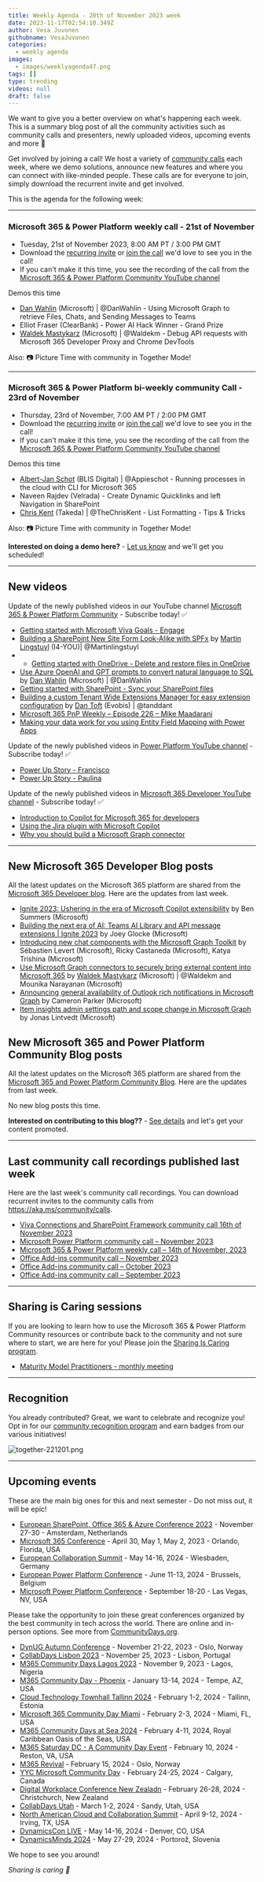 ```yaml
---
title: Weekly Agenda - 20th of November 2023 week
date: 2023-11-17T02:54:10.349Z
author: Vesa Juvonen
githubname: VesaJuvonen
categories:
  - weekly agenda
images:
  - images/weeklyagenda47.png
tags: []
type: trending
videos: null
draft: false
---
```


We want to give you a better overview on what's happening each week. This is a summary blog post of all the community activities such as community calls and presenters, newly uploaded videos, upcoming events and more 🚀 

Get involved by joining a call! We host a variety of [community calls](https://aka.ms/community/calls) each week, where we demo solutions, announce new features and where you can connect with like-minded people. These calls are for everyone to join, simply download the recurrent invite and get involved.

This is the agenda for the following week:

---

### Microsoft 365 & Power Platform weekly call - 21st of November

* Tuesday, 21st of November 2023, 8:00 AM PT / 3:00 PM GMT
* Download the [recurring invite](https://aka.ms/m365-dev-call) or [join the call](https://aka.ms/m365-dev-call-join) we'd love to see you in the call!
* If you can't make it this time, you see the recording of the call from the [Microsoft 365 & Power Platform Community YouTube channel](https://www.youtube.com/playlist?list=PLR9nK3mnD-OUQOW86tT5dkCRQAVGY7DlH)

Demos this time

* [Dan Wahlin](https://twitter.com/DanWahlin) (Microsoft) | @DanWahlin - Using Microsoft Graph to retrieve Files, Chats, and Sending Messages to Teams
* Elliot Fraser (ClearBank) - Power AI Hack Winner - Grand Prize
* [Waldek Mastykarz](https://twitter.com/waldekm) (Microsoft) | @Waldekm - Debug API requests with Microsoft 365 Developer Proxy and Chrome DevTools

Also: 📷 Picture Time with community in Together Mode!

---

### Microsoft 365 & Power Platform bi-weekly community Call - 23rd of November

* Thursday, 23rd of November, 7:00 AM PT / 2:00 PM GMT
* Download the [recurring invite](https://aka.ms/spdev-sig-call) or [join the call](https://aka.ms/spdev-sig-call-join) we'd love to see you in the call!
* If you can't make it this time, you see the recording of the call from the [Microsoft 365 & Power Platform Community YouTube channel](https://www.youtube.com/watch?v=gAqUr9wa2_0&list=PLR9nK3mnD-OURfm5Ypu-wK52cxBv_gXCA)

Demos this time

* [Albert-Jan Schot](https://twitter.com/appieschot) (BLIS Digital) | @Appieschot - Running processes in the cloud with CLI for Microsoft 365
* Naveen Rajdev (Velrada) - Create Dynamic Quicklinks and left Navigation in SharePoint
* [Chris Kent](https://twitter.com/theChrisKent) (Takeda) | @TheChrisKent - List Formatting - Tips & Tricks

Also: 📷 Picture Time with community in Together Mode!

**Interested on doing a demo here?** - [Let us know](https://aka.ms/community/request/demo) and we'll get you scheduled!

---

## New videos 

Update of the newly published videos in our YouTube channel [Microsoft 365 & Power Platform Community](https://www.youtube.com/channel/UC_mKdhw-V6CeCM7gTo_Iy7w) - Subscribe today! ✅

* [Getting started with Microsoft Viva Goals - Engage](https://www.youtube.com/watch?v=YHhqTc2Ltis)
* [Building a SharePoint New Site Form Look-Alike with SPFx](https://www.youtube.com/watch?v=GOuCzp1ZpxE) by [Martin Lingstuyl](https://twitter.com/martinlingstuyl) (I4-YOU)| @Martinlingstuyl
* * [Getting started with OneDrive - Delete and restore files in OneDrive](https://www.youtube.com/watch?v=PycVGYUWKa4)
* [Use Azure OpenAI and GPT prompts to convert natural language to SQL](https://www.youtube.com/watch?v=LChXBuyCAeo) by [Dan Wahlin](https://twitter.com/DanWahlin) (Microsoft) | @DanWahlin
* [Getting started with SharePoint - Sync your SharePoint files](https://www.youtube.com/watch?v=hTv9moLWYFY)
* [Building a custom Tenant Wide Extensions Manager for easy extension configuration](https://www.youtube.com/watch?v=gOGFo9Stnho) by [Dan Toft](tanddant) (Evobis) | @tanddant
* [Microsoft 365 PnP Weekly – Episode 226 – Mike Maadarani](https://www.youtube.com/watch?v=AfzbmwTWoDE)
* [Making your data work for you using Entity Field Mapping with Power Apps](https://www.youtube.com/watch?v=Hy2PVIPCkxg)


Update of the newly published videos in [Power Platform YouTube channel](https://www.youtube.com/@mspowerplatform) - Subscribe today! ✅

* [Power Up Story - Francisco](https://www.youtube.com/watch?v=UecCChS669c)
* [Power Up Story - Paulina](https://www.youtube.com/watch?v=z4JZXQ760WE)


Update of the newly published videos in [Microsoft 365 Developer YouTube channel](https://www.youtube.com/@Microsoft365Developer) - Subscribe today! ✅

* [Introduction to Copilot for Microsoft 365 for developers](https://www.youtube.com/watch?v=2OftQrc7PPQ)
* [Using the Jira plugin with Microsoft Copilot](https://www.youtube.com/watch?v=-7GgPqCewc8)
* [Why you should build a Microsoft Graph connector](https://www.youtube.com/watch?v=sD1HQtEM4uI)

---

## New Microsoft 365 Developer Blog posts

All the latest updates on the Microsoft 365 platform are shared from the [Microsoft 365 Developer blog](https://devblogs.microsoft.com/microsoft365dev/). Here are the updates from last week.

* [Ignite 2023: Ushering in the era of Microsoft Copilot extensibility](https://devblogs.microsoft.com/microsoft365dev/ignite-2023-ushering-in-the-era-of-microsoft-copilot-extensibility/) by Ben Summers (Microsoft)
* [Building the next era of AI: Teams AI Library and API message extensions | Ignite 2023](https://devblogs.microsoft.com/microsoft365dev/building-the-next-era-of-ai-teams-ai-library-and-api-message-extensions-ignite-2023/) by Joey Glocke (Microsoft)
* [Introducing new chat components with the Microsoft Graph Toolkit](https://devblogs.microsoft.com/microsoft365dev/introducing-new-chat-components-with-the-microsoft-graph-toolkit/) by Sébastien Levert (Microsoft), Ricky Castaneda (Microsoft), Katya Trishina (Microsoft)
* [Use Microsoft Graph connectors to securely bring external content into Microsoft 365](https://devblogs.microsoft.com/microsoft365dev/use-microsoft-graph-connectors-to-securely-bring-external-content-into-microsoft-365/) by [Waldek Mastykarz](https://twitter.com/waldekm) (Microsoft) | @Waldekm and Mounika Narayanan (Microsoft)
* [Announcing general availability of Outlook rich notifications in Microsoft Graph](https://devblogs.microsoft.com/microsoft365dev/announcing-general-availability-of-outlook-rich-notifications-in-microsoft-graph/) by Cameron Parker (Microsoft)
* [Item insights admin settings path and scope change in Microsoft Graph](https://devblogs.microsoft.com/microsoft365dev/item-insights-admin-settings-path-and-scope-change-in-microsoft-graph/) by Jonas Lintvedt (Microsoft)



## New Microsoft 365 and Power Platform Community Blog posts

All the latest updates on the Microsoft 365 platform are shared from the [Microsoft 365 and Power Platform Community Blog](https://pnp.github.io/blog/). Here are the updates from last week.

No new blog posts this time. 


**Interested on contributing to this blog??** - [See details](https://pnp.github.io/blog/post/contribute-blog/) and let's get your content promoted.

---

## Last community call recordings published last week

Here are the last week's community call recordings. You can download recurrent invites to the community calls from https://aka.ms/community/calls.

* [Viva Connections and SharePoint Framework community call 16th of November 2023](https://www.youtube.com/watch?v=n_rrVbZ4szU)
* [Microsoft Power Platform community call – November 2023](https://www.youtube.com/watch?v=79eu6eWCPT0)
* [Microsoft 365 & Power Platform weekly call – 14th of November, 2023](https://www.youtube.com/watch?v=q9laezIULGs)
* [Office Add-ins community call – November 2023](https://www.youtube.com/watch?v=2LeK8X9RElU)
* [Office Add-ins community call – October 2023](https://www.youtube.com/watch?v=c3aLpz3VEb4)
* [Office Add-ins community call – September 2023](https://www.youtube.com/watch?v=XNykp7pLXgI)

---

## Sharing is Caring sessions

If you are looking to learn how to use the Microsoft 365 & Power Platform Community resources or contribute back to the community and not sure where to start, we are here for you! Please join the [Sharing Is Caring program](https://pnp.github.io/sharing-is-caring/).

* [Maturity Model Practitioners - monthly meeting](https://aka.ms/mm4m365/invite)

---

## Recognition

You already contributed? Great, we want to celebrate and recognize you! Opt in for our [community recognition program](https://pnp.github.io/recognitionprogram/) and earn badges from our various initiatives! 

![together-221201.png](images/community-recognization-program.png)

---

## Upcoming events

These are the main big ones for this and next semester - Do not miss out, it will be epic!

* [European SharePoint, Office 365 & Azure Conference 2023](https://www.sharepointeurope.com/) - November 27-30 - Amsterdam, Netherlands
* [Microsoft 365 Conference](https://m365conf.com/#!/) - April 30, May 1, May 2, 2023 - Orlando, Florida, USA
* [European Collaboration Summit](https://www.cloudsummit.eu/) - May 14-16, 2024 - Wiesbaden, Germany
* [European Power Platform Conference](https://www.sharepointeurope.com/european-power-platform-conference/) - June 11-13, 2024 - Brussels, Belgium
* [Microsoft Power Platform Conference](https://powerplatformconf.com/#!/) - September 18-20 - Las Vegas, NV, USA


Please take the opportunity to join these great conferences organized by the best community in tech across the world. There are online and in-person options. See more from [CommunityDays.org](https://www.communitydays.org/).


* [DynUG Autumn Conference](https://www.communitydays.org/event/2023-11-21/dynug-autumn-conference) - November 21-22, 2023 - Oslo, Norway
* [CollabDays Lisbon 2023](https://www.collabdays.org/2023-lisbon/) - November 25, 2023 - Lisbon, Portugal
* [M365 Community Days Lagos 2023](https://www.communitydays.org/event/2023-12-09/m365-community-days-lagos-2023) - November 9, 2023 - Lagos, Nigeria
* [M365 Community Day - Phoenix](https://www.communitydays.org/event/2024-01-13/m365-community-day-phoenix) - January 13-14, 2024 - Tempe, AZ, USA
* [Cloud Technology Townhall Tallinn 2024](https://www.communitydays.org/event/2024-02-01/cloud-technology-townhall-tallinn-2024) - February 1-2, 2024 - Tallinn, Estonia
* [Microsoft 365 Community Day Miami](https://www.communitydays.org/event/2024-02-02/microsoft-365-community-day-miami) - February 2-3, 2024 - Miami, FL, USA
* [M365 Community Days at Sea 2024](https://www.communitydays.org/event/2024-02-04/m365-community-days-at-sea-2024) - February 4-11, 2024, Royal Caribbean Oasis of the Seas, USA
* [M365 Saturday DC - A Community Day Event](https://www.communitydays.org/event/2024-02-10/m365-saturday-dc-a-community-day-event) - February 10, 2024 - Reston, VA, USA
* [M365 Revival](https://www.communitydays.org/event/2024-02-15/m365-revival) - February 15, 2024 - Oslo, Norway
* [YYC Microsoft Community Day](https://www.communitydays.org/event/2024-02-24/yyc-microsoft-community-day) - February 24-25, 2024 - Calgary, Canada
* [Digital Workplace Conference New Zealadn](https://www.communitydays.org/event/2024-02-27/digital-workplace-conference-new-zealand) - February 26-28, 2024 - Christchurch, New Zealand
* [CollabDays Utah](https://www.communitydays.org/event/2024-03-01/collabdays-utah) - March 1-2, 2024 - Sandy, Utah, USA
* [North American Cloud and Collaboration Summit](https://www.communitydays.org/event/2024-04-09/north-american-cloud-and-collaboration-summit) - April 9-12, 2024 - Irving, TX, USA
* [DynamicsCon LIVE](https://www.communitydays.org/event/2024-05-13/dynamicscon-live) - May 14-16, 2024 - Denver, CO, USA
* [DynamicsMinds 2024](https://www.communitydays.org/event/2024-05-27/dynamicsminds-2024) - May 27-29, 2024 - Portorož, Slovenia

We hope to see you around!

_Sharing is caring 🧡_
